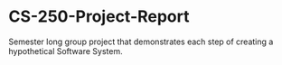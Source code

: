 # CS-250-Project-Report
Semester long group project that demonstrates each step of creating a hypothetical Software System.
